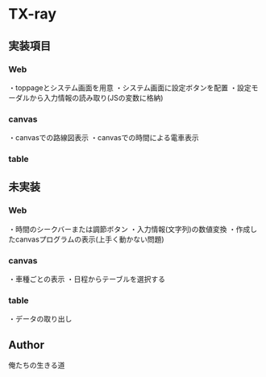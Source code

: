 TX-ray
====
## 実装項目
### Web
・toppageとシステム画面を用意
・システム画面に設定ボタンを配置
・設定モーダルから入力情報の読み取り(JSの変数に格納)

### canvas
・canvasでの路線図表示
・canvasでの時間による電車表示

### table

## 未実装
### Web
・時間のシークバーまたは調節ボタン
・入力情報(文字列)の数値変換
・作成したcanvasプログラムの表示(上手く動かない問題)

### canvas
・車種ごとの表示
・日程からテーブルを選択する

### table
・データの取り出し

## Author
俺たちの生きる道
